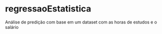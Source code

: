 # regressaoEstatistica
Análise de predição com base em um dataset com as horas de estudos e o salário

